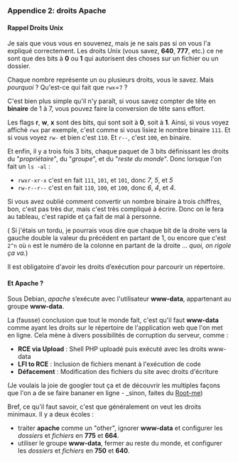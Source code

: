 ### Appendice 2: droits Apache
#### Rappel Droits Unix
Je sais que vous vous en souvenez, mais je ne sais pas si on vous l'a expliqué correctement. Les droits Unix (vous savez, **640**, **777**, etc.) ce ne sont que des bits à **0** ou **1** qui autorisent des choses sur un fichier ou un dossier.

Chaque nombre représente un ou plusieurs droits, vous le savez. Mais _pourquoi_ ? Qu'est-ce qui fait que `rwx`=`7` ?

C'est bien plus simple qu'il n'y paraît, si vous savez compter de tête en **binaire** de 1 à 7, vous pouvez faire la conversion de tête sans effort.

Les flags **r**, **w**, **x** sont des bits, qui sont soit à **0**, soit à **1**. Ainsi, si vous voyez affiché `rwx` par exemple, c'est comme si vous lisiez le nombre binaire `111`.  Et si vous voyez `rw-` et bien c'est `110`. Et `r--`, c'est `100`, en binaire.

Et enfin, il y a trois fois 3 bits, chaque paquet de 3 bits définissant les droits du "_propriétaire_", du "_groupe_", et du "_reste du monde_". Donc lorsque l'on fait un `ls -al` :
 - `rwxr-xr-x` c'est en fait `111`, `101`, et `101`, donc _7_, _5_, et _5_
 - `rw-r--r--` c'est en fait `110`, `100`, et `100`, donc _6_, _4_, et _4_.

Si vous avez oublié comment convertir un nombre binaire à trois chiffres, bon, c'est pas très dur, mais c'est très compliqué à écrire. Donc on le fera au tableau, c'est rapide et ça fait de mal à personne.

( Si j'étais un tordu, je pourrais vous dire que chaque bit de la droite vers la gauche double la valeur du précédent en partant de 1, ou encore que c'est `2^n` où `n` est le numéro de la colonne en partant de la droite ... _quoi, on rigole ça va._)

<div class="astuce">Il est obligatoire d'avoir les droits d’exécution pour parcourir un répertoire.</div>

#### Et Apache ?
Sous Debian, _apache_ s’exécute avec l'utilisateur **www-data**, appartenant au groupe **www-data**.

La (fausse) conclusion que tout le monde fait, c'est qu'il faut **www-data** comme ayant les droits sur le répertoire de l'application web que l'on met en ligne. Cela mène à divers possibilités de corruption du serveur, comme :
 - **RCE via Upload** : Shell PHP uploadé puis exécuté avec les droits www-data
 - **LFI to RCE** : Inclusion de fichiers menant à l'exécution de code
 - **Défacement** : Modification des fichiers du site avec droits d'écriture

(Je voulais la joie de googler tout ça et de découvrir les multiples façons que l'on a de se faire bananer en ligne - _sinon, faites du [Root-me](https://www.root-me.org/))

Bref, ce qu'il faut savoir, c'est que généralement on veut les droits minimaux. Il y a deux écoles : 
 - traiter **apache** comme un "other", ignorer **www-data** et configurer les _dossiers_ et _fichiers_ en **775** et **664**.
 - utiliser le groupe **www-data**,  fermer au reste du monde, et configurer les _dossiers_ et _fichiers_ en **750** et **640**.

